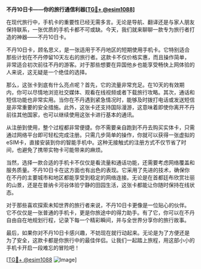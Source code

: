 **不丹10日卡——你的旅行通信利器[[TG💪+ @esim1088](https://t.me/s/esim1088)]**

在现代旅行中，手机卡的重要性已经无需多言。无论是导航、翻译还是与家人朋友保持联系，一张优质的手机卡都不可或缺。今天，我们就来聊聊一款专为旅行者打造的神器——不丹10日卡。

不丹10日卡，顾名思义，是一张适用于不丹地区的短期使用手机卡。它特别适合那些计划在不丹停留10天左右的旅行者。这款卡不仅价格实惠，而且操作简单，非常适合初次前往不丹的游客。对于那些想要在异国他乡也能享受畅快上网体验的人来说，这无疑是一个绝佳的选择。

那么，这张卡到底有什么亮点呢？首先，它的流量非常充足。在10天的有效期内，你可以尽情地浏览社交媒体、观看在线视频或者下载旅行攻略。其次，通话和短信功能也非常实用。当你在不丹遇到紧急情况时，能够及时拨打电话或发送短信是非常重要的安全措施。此外，这张卡还支持国际漫游，这意味着即使你离开不丹前往其他国家，也可以继续使用这张卡进行基本的通讯。

从注册到使用，整个过程都非常便捷。你不需要亲自跑到不丹去购买实体卡，只需通过网络平台即可轻松完成注册。只需几步简单的操作，你就可以获得一张虚拟的eSIM卡，直接安装到你的智能手机中。这种无接触式的注册方式不仅节省了时间，也避免了携带实物卡可能带来的麻烦。

当然，选择一款合适的手机卡不仅仅是看流量和通话功能，还需要考虑网络覆盖和服务质量。不丹10日卡在这方面也有出色的表现。它采用了先进的技术，确保你在不丹的主要城市和地区都能享受到稳定的网络连接。无论是在首都廷布欣赏壮丽的山景，还是在普纳卡河谷体验宁静的田园生活，这张卡都能让你随时保持在线状态。

对于那些喜欢探索未知世界的旅行者来说，不丹10日卡更像是一位贴心的伙伴。它不仅仅是一张普通的手机卡，更是你旅途中的得力助手。有了它，你可以在不丹自由自在地规划行程，记录下每一个精彩瞬间，并与全世界分享你的旅行故事。

最后，如果你对不丹10日卡感兴趣，不妨现在就行动起来。无论是为了方便还是为了安全，这款卡都是你旅行中的最佳伴侣。让我们一起踏上旅程，用这部小小的手机卡开启一段难忘的冒险吧！

[[TG💪+ @esim1088](https://t.me/s/esim1088) ![Image](https://i.postimg.cc/4NQfJmqS/Snipaste-2025-05-13-00-14-12.png)]